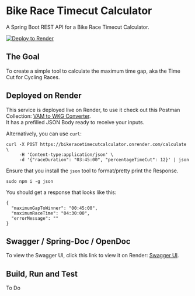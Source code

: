 # Bike Race Timecut Calculator

A Spring Boot REST API for a Bike Race Timecut Calculator.

[![Deploy to Render](https://render.com/images/deploy-to-render-button.svg)](https://render.com/deploy?repo=https://github.com/lukegjpotter/BikeRaceTimecutCalculator)

## The Goal

To create a simple tool to calculate the maximum time gap, aka the Time Cut for Cycling Races.

## Deployed on Render

This service is deployed live on Render, to use it check out this Postman
Collection: [VAM to WKG Converter](https://www.postman.com/bold-moon-552911/bikeracetimecutcalculator/collection/4v3fjg6/bikeracetimecutcalculator?action=share&creator=3947605&active-environment=3947605-ab751e14-7e85-4c82-b013-6e636cba23a8).  
It has a prefilled JSON Body ready to receive your inputs.

Alternatively, you can use `curl`:

    curl -X POST https://bikeracetimecutcalculator.onrender.com/calculate \
         -H 'Content-type:application/json' \
         -d '{"raceDuration": "03:45:00", "percentageTimeCut": 12}' | json

Ensure that you install the `json` tool to format/pretty print the Response.

    sudo npm i -g json

You should get a response that looks like this:

    {
      "maximumGapToWinner": "00:45:00",
      "maximumRaceTime": "04:30:00",
      "errorMessage": ""
    }

## Swagger / Spring-Doc / OpenDoc

To view the Swagger UI, click this link to view it on
Render: [Swagger UI](https://bikeracetimecutcalculator.onrender.com/swagger-ui/index.html).

## Build, Run and Test

To Do

